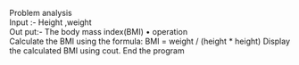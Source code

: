 Problem analysis  
Input :- Height ,weight                                                   
Out put:- The body mass index(BMI)
•	operation                                       
 Calculate the BMI using the formula: BMI = weight / (height * height)
Display the calculated BMI using cout.
End the program
 
